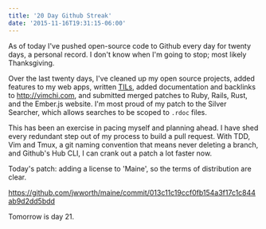 ```yaml
---
title: '20 Day Github Streak'
date: '2015-11-16T19:31:15-06:00'
---
```


As of today I've pushed open-source code to Github every day for twenty days, a personal record. I don't know when I'm going to stop; most likely Thanksgiving.

Over the last twenty days, I've cleaned up my open source projects, added features to my web apps, written [TILs](http://github.com/jwworth/til), added documentation and backlinks to http://vimchi.com, and submitted merged patches to Ruby, Rails, Rust, and the Ember.js website. I'm most proud of my patch to the Silver Searcher, which allows searches to be scoped to `.rdoc` files.

This has been an exercise in pacing myself and planning ahead. I have shed every redundant step out of my process to build a pull request. With TDD, Vim and Tmux, a git naming convention that means never deleting a branch, and Github's Hub CLI, I can crank out a patch a lot faster now.

Today's patch: adding a license to 'Maine', so the terms of distribution are clear.

https://github.com/jwworth/maine/commit/013c11c19ccf0fb154a3f17c1c844ab9d2dd5bdd

Tomorrow is day 21.